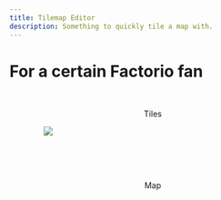 ```yaml
---
title: Tilemap Editor
description: Something to quickly tile a map with.
---
```


# For a certain Factorio fan

<br>
<p style="text-align: center;">Tiles</p>
<script src="assets/js/Tiles.js"></script>
<div style="width: 100%">
  <div style="position: relative; width: 384px; height: 64px; margin: auto;">
    <image id="tiles" src="assets/images/tiles.png" class="backgroundimage"></image>
    <canvas id="selectmap" class="foregroundimage" width="384" height="64"></canvas>
  </div>
</div>
<br>
<p style="text-align: center;" id="coordtext">Map</p>
<div style="width: 100%; overflow: auto">
  <div style="position: relative; width: 640px; height: 640px; margin: auto;">
    <image id="backgroundtiles" src="assets/images/tilebackground.png" style="width: 512; height: 32; display: none;"></image>
    <canvas id="background" class="backgroundimage" width="640" height="640"></canvas>
    <canvas id="tilemap" class="foregroundimage" width="640" height="640"></canvas>
    <canvas id="foreground" class="forestgroundimage" width="640" height="640"></canvas>
  </div>
</div>
